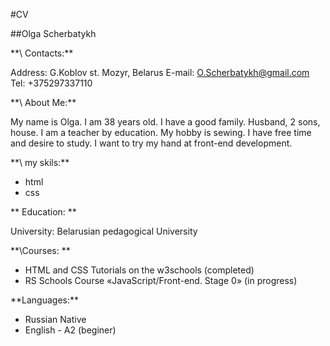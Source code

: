 #CV

##Olga Scherbatykh

\*\*\ Contacts:\*\*

Address: G.Koblov st. Mozyr, Belarus
E-mail: O.Scherbatykh@gmail.com
Tel: +375297337110

\*\*\ About Me:\*\*

My name is Olga. I am 38 years old. I have a good family. Husband, 2 sons, house.
I am a teacher by education. My hobby is sewing. I have free time and desire to study.
I want to try my hand at front-end development.

\*\*\ my skils:\*\*

-   html
-   css

\*\* Education: \*\*

University: Belarusian pedagogical University

\*\*\Courses: \*\*

-   HTML and CSS Tutorials on the w3schools (completed)
-   RS Schools Course «JavaScript/Front-end. Stage 0» (in progress)

\*\*Languages:\*\*

-   Russian Native
-   English - A2 (beginer)
